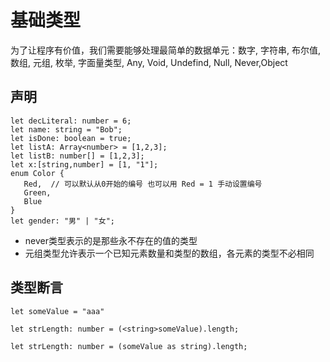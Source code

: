 # 基础类型
为了让程序有价值，我们需要能够处理最简单的数据单元：数字, 字符串, 布尔值, 数组, 元组, 枚举, 字面量类型, Any, Void, Undefind, Null, Never,Object
## 声明
```
let decLiteral: number = 6;
let name: string = "Bob";
let isDone: boolean = true;
let listA: Array<number> = [1,2,3];
let listB: number[] = [1,2,3];
let x:[string,number] = [1, "1"];
enum Color {
   Red,  // 可以默认从0开始的编号 也可以用 Red = 1 手动设置编号
   Green,
   Blue
}
let gender: "男" | "女";
```
- never类型表示的是那些永不存在的值的类型
- 元组类型允许表示一个已知元素数量和类型的数组，各元素的类型不必相同

## 类型断言
```
let someValue = "aaa"

let strLength: number = (<string>someValue).length;

let strLength: number = (someValue as string).length;
```